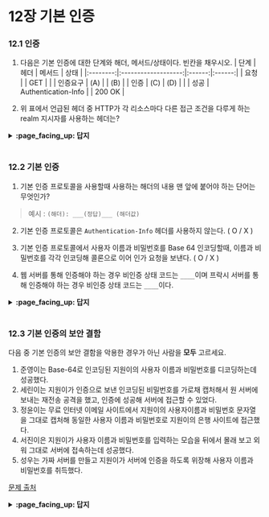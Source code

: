# 12장 기본 인증


### 12.1 인증

1. 다음은 기본 인증에 대한 단계와 해더, 메서드/상태이다. 빈칸을 채우시오.
|   단계   |         헤더        | 메서드 |  상태  |
|:--------:|:-------------------:|:------:|:------:|
|   요청   |                     |   GET  |        |
| 인증요구 |         (A)         |        |   (B)  |
|   인증   |         (C)         |   (D)  |        |
|   성공   | Authentication-Info |        | 200 OK |

2. 위 표에서 언급된 헤더 중 HTTP가 각 리소스마다 다른 접근 조건을 다루게 하는 realm 지시자를 사용하는 헤더는?

<details>
<summary> <b> :page_facing_up: 답지 </b>  </summary>
<div markdown="1">

1. 다음은 기본 인증에 대한 단계와 해더, 메서드/상태이다. 빈칸을 채우시오.
|   단계   |         헤더         |  메서드 |         상태         |
|:--------:|:--------------------:|:-------:|:--------------------:|
|   요청   |                      |   GET   |                      |
| 인증요구 | **WWW-Authenticate** |         | **401 Unauthorized** |
|   인증   |   **Authorization**  | **GET** |                      |
|   성공   |  Authentication-Info |         |        200 OK        |
> **p.323**

2. 위 표에서 언급된 헤더 중 HTTP가 각 리소스마다 다른 접근 조건을 다루게 하는 realm 지시자를 사용하는 헤더는?
> **WWW-Authenticate**에 realm 지시자를 사용해 인증을 요구할 시 특정 지역 조건을 만족하는 인증을 요구할 수 있다. **p.324**

</div>
</details>
<br>

### 12.2 기본 인증

1. 기본 인증 프로토콜을 사용할때 사용하는 해더의 내용 맨 앞에 붙어야 하는 단어는 무엇인가?
> 예시 : `(해더): ___(정답)___ (해더값)`

2. 기본 인증 프로토콜은 `Authentication-Info` 헤더를 사용하지 않는다. ( O / X )

3. 기본 인증 프로토콜에서 사용자 이름과 비밀번호를 Base 64 인코딩할때, 이름과 비밀번호를 각각 인코딩해 콜론으로 이어 인가 요청을 보낸다. ( O / X )

4. 웹 서버를 통해 인증해야 하는 경우 비인증 상태 코드는 `____`이며 프락시 서버를 통해 인증해야 하는 경우 비인증 상태 코드는 `____`이다.

<details>
<summary> <b> :page_facing_up: 답지 </b>  </summary>
<div markdown="1">

1. 기본 인증을 사용할때 사용하는 해더의 내용 맨 앞에 붙어야 하는 단어는 무엇인가?
> 앞에 **Basic**을 넣어야 한다. `WWW-Authenticate: Basic (realm값)`, `Authorization: Basic (인코딩된 값)`으로 사용된다. **p.326**

2. 기본 인증 프로토콜은 `Authentication-Info` 헤더를 사용하지 않는다. ( **O** / X )
> 당연한 말씀! **p.326**

3. 기본 인증 프로토콜에서 사용자 이름과 비밀번호를 Base 64 인코딩할때, 이름과 비밀번호를 각각 인코딩해 콜론으로 이어 인가 요청을 보낸다. ( O / **X** )
![그림 12-4 사용자 이름과 비밀번호로 기본 Authorization 헤더 생성하기](./images/12_2_3.jpg)
> 인코딩 *이전에* 사용자 이름과 비밀번호를 콜론으로 이어 Base 64 인코딩한다. **p.327**

4. 웹 서버를 통해 인증해야 하는 경우 비인증 상태 코드는 **401 Unauthorized**이며 프락시 서버를 통해 인증해야 하는 경우 비인증 상태 코드는 **407 Proxy Authentication Required**이다.
> **p.328**

</div>
</details>
<br>

### 12.3 기본 인증의 보안 결함

다음 중 기본 인증의 보안 결함을 악용한 경우가 아닌 사람을 **모두** 고르세요.

1. 준영이는 Base-64로 인코딩된 지원이의 사용자 이름과 비밀번호를 디코딩하는데 성공했다.
2. 세린이는 지원이가 인증으로 보낸 인코딩된 비밀번호를 가로채 캡처해서 원 서버에 보내는 재전송 공격을 했고, 인증에 성공해 서버에 접근할 수 있었다.
3. 정윤이는 무료 인터넷 이메일 사이트에서 지원이의 사용자이름과 비밀번호 문자열을 그대로 캡처해 동일한 사용자 이름과 비밀번호로 지원이의 은행 사이트에 접근했다.
4. 서진이은 지원이가 사용자 이름과 비밀번호를 입력하는 모습을 뒤에서 몰래 보고 외워 그대로 서버에 접속하는데 성공했다.
5. 성우는 가짜 서버를 만들고 지원이가 서버에 인증을 하도록 위장해 사용자 이름과 비밀번호를 취득했다.

[문제 출처](https://github.com/Kraken-Addicts/HTTP-The-Definitive-Guide/blob/master/3_Identification_Authorization_and_Security/12_Basic_Authentication.md#123--기본-인증의-보안-결함-jehong)

<details>
<summary> <b> :page_facing_up: 답지 </b>  </summary>
<div markdown="1">

다음 중 기본 인증의 보안 결함을 악용한 경우가 아닌 사람을 고르세요. (중복 가능)

1. 준영이는 Base-64로 인코딩된 지원이의 사용자 이름과 비밀번호를 디코딩하는데 성공했다.
2. 세린이는 지원이가 인증으로 보낸 인코딩된 비밀번호를 가로채 캡처해서 원 서버에 보내는 재전송 공격을 했고, 인증에 성공해 서버에 접근할 수 있었다.
3. 정윤이는 무료 인터넷 이메일 사이트에서 지원이의 사용자이름과 비밀번호 문자열을 그대로 캡처해 동일한 사용자 이름과 비밀번호로 지원이의 은행 사이트에 접근했다.
4. **서진이은 지원이가 사용자 이름과 비밀번호를 입력하는 모습을 뒤에서 몰래 보고 외워 그대로 서버에 접속하는데 성공했다.**
5. 성우는 가짜 서버를 만들고 지원이가 서버에 인증을 하도록 위장해 사용자 이름과 비밀번호를 취득했다.

> 서진이는 그냥 물리적 해킹을 했다...!

</div>
</details>
<br>
